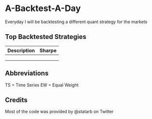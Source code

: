 # A-Backtest-A-Day
Everyday I will be backtesting a different quant strategy for the markets

## Top Backtested Strategies
| Description | Sharpe |
|-------------|--------|
|             |        |
|             |        |
|             |        |

## Abbreviations
TS = Time Series
EW = Equal Weight

## Credits
Most of the code was provided by @statarb on Twitter
